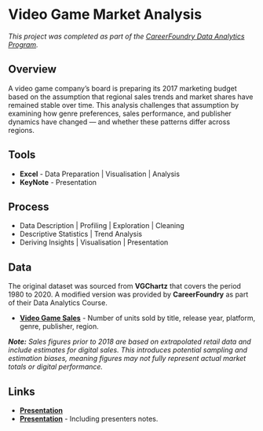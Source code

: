 # Video Game Market Analysis
*This project was completed as part of the [CareerFoundry Data Analytics Program](https://careerfoundry.com/en/courses/become-a-data-analyst/).*

## Overview
A video game company’s board is preparing its 2017 marketing budget based on the assumption that regional sales trends and market shares have remained stable over time. This analysis challenges that assumption by examining how genre preferences, sales performance, and publisher dynamics have changed — and whether these patterns differ across regions.

## Tools
- **Excel** - Data Preparation | Visualisation | Analysis
- **KeyNote** - Presentation

## Process
- Data Description | Profiling | Exploration | Cleaning
- Descriptive Statistics | Trend Analysis
- Deriving Insights | Visualisation | Presentation

## Data
The original dataset was sourced from **VGChartz** that covers the period 1980 to 2020. A modified version was provided by **CareerFoundry** as part of their Data Analytics Course. 

- [**Video Game Sales**](https://coach-courses-us.s3.amazonaws.com/public/courses/intro-to-data/E4/vgsales_dirty.xlsx) - Number of units sold by title, release year, platform, genre, publisher, region.

***Note:** Sales figures prior to 2018 are based on extrapolated retail data and include estimates for digital sales. This introduces potential sampling and estimation biases, meaning figures may not fully represent actual market totals or digital performance.*

## Links
- [**Presentation**](https://github.com/davidgriesel/01-video-game-market-analysis/tree/main/deliverables/presentation.pdf)
- [**Presentation**](https://github.com/davidgriesel/01-video-game-market-analysis/blob/main/deliverables/presentation-with-notes.pdf) - Including presenters notes.

<!--## Key Questions
1. Are certain types of games more popular than others?
2. What publishers dominate specific markets or regions?
3. Have any games or genres increased or decreased in popularity over time?
4. Have regional sales trends shifted, or do they remain consistent?

## Key Insights
### 1. Changing Dynamics in Distribution

<table>
<tr>
<td align="center" valign="top" width="100%">
    <img src="visualisations/sales-titles-over-time.png" ><br>
    <em>Sales and title output rose steadily from the mid-1990s, peaking around 2008, before declining sharply. The downward trend coincides with the rise of digital platforms, suggesting a shift in market dynamics rather than an actual contraction, and confirms potential estimation bias in the dataset.</em>
</td>
</tr>
</table>
<br>

### 2. 

<table>
<tr>
<td align="center" valign="top" width="50%">
    <img src="visualisations/IMAGE.png" ><br>
    <em>Insert caption here.*/em>
</td>
<td align="center" valign="top" width="50%">
    <img src="visualisations/IMAGE.png" ><br>
    <em>Insert caption here.*/em>
</td>
</tr>
</table>
<br>

### 3. 

<table>
<tr>
<td align="center" valign="top" width="50%">
    <img src="visualisations/image1.png"><br>
</td>
<td align="center" valign="top" width="50%">
    <img src="visualisations/image2.png"><br>
</td>
</tr>

<tr>
<td colspan="2" align="center">
    <em>Caption describing both images above.</em>
</td>
</tr>

<tr>
<td align="center" valign="top" width="50%">
    <img src="visualisations/image3.png"><br>
</td>
<td align="center" valign="top" width="50%">
    <img src="visualisations/image4.png"><br>
</td>
</tr>

<tr>
<td colspan="2" align="center">
    <em>Caption describing both images above.</em>
</td>
</tr>
</table>
<br>
        
### 4. Sales Dominated by a Few Major Publishers

<table>
<tr>
<td align="center" valign="top" width="100%">
    <img src="visualisations/dominating-publishers.png" ><br>
    <em>A small number of publishers dominate the global market, with Nintendo leading at approximately 1,786.6 million units, followed by EA (1,110.3M) and Activision (727.5M).</em>
</td>
</tr>
</table>
<br>

### 5. 

<table>
<tr>
<td align="center" valign="top" width="50%">
    <img src="visualisations/shifts-publisher-america.png" ><br>
</td>
<td align="center" valign="top" width="50%">
    <img src="visualisations/shifts-publisher-europe.png" ><br>
</td>
</tr>
<tr>
<td align="center" valign="top" width="50%">
    <img src="visualisations/shifts-publisher-japan.png" ><br>
</td>
<td align="center" valign="top" width="50%">
    <img src="visualisations/shifts-publisher-other.png" ><br>
</td>
</tr>
<tr>
<td colspan="2" align="center">
    <em>Caption describing both images above.</em>
</td>
</tr>
</table>
<br>
        




## Key Recommendations



## Takeaways
### Successes
The project met its core objectives by revealing actionable insights into genre preferences, regional shifts, and publisher dynamics. It clarified executive questions and challenged assumptions about market consistency, while confirming the industry’s shift from physical to digital formats.

### Challenges
Managing scope was a key challenge. With many interesting patterns in the data, it was easy to stray from the brief. Balancing depth with executive relevance required restraint, and the tendency to over-communicate insights highlighted the importance of concise messaging.

### Way Forward
Future efforts should stay closely aligned with stakeholder goals before exploring adjacent questions. Executive materials should favour clarity—brief bullets on slides, with detailed context reserved for presenter notes.
A regional breakdown of total sales volume would enhance the overall analysis and strengthen the response to Question 4 by clarifying when and where demand shifted toward digital formats.
Next steps could include sourcing digital sales data to compare trends with historical physical sales.

